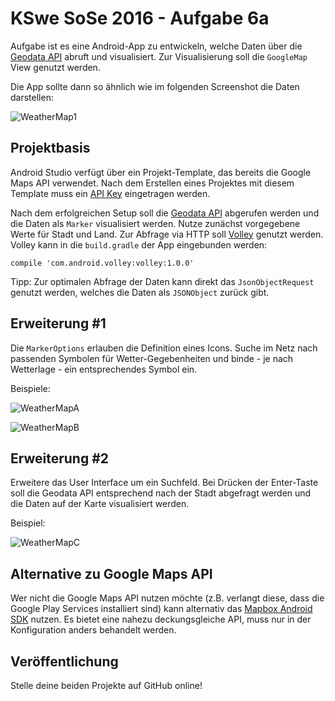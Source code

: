 # KSwe SoSe 2016 - Aufgabe 6a

Aufgabe ist es eine Android-App zu entwickeln, welche Daten über die
[Geodata API](http://geoapi-kswe2016.rhcloud.com/) abruft und visualisiert.
Zur Visualisierung soll die `GoogleMap` View genutzt werden.

Die App sollte dann so ähnlich wie im folgenden Screenshot die Daten darstellen:

![WeatherMap1](android-weather-map.png)

## Projektbasis

Android Studio verfügt über ein Projekt-Template, das bereits die Google Maps API
verwendet. Nach dem Erstellen eines Projektes mit diesem Template muss ein
[API Key](https://developers.google.com/maps/documentation/android-api/signup)
eingetragen werden.

Nach dem erfolgreichen Setup soll die
[Geodata API](http://geoapi-kswe2016.rhcloud.com/) abgerufen werden und die Daten
als `Marker` visualisiert werden. Nutze zunächst vorgegebene Werte für Stadt
und Land. Zur Abfrage via HTTP soll
[Volley](https://developer.android.com/training/volley/index.html) genutzt werden.
Volley kann in die `build.gradle` der App eingebunden
werden:

```
compile 'com.android.volley:volley:1.0.0'
```

Tipp: Zur optimalen Abfrage der Daten kann direkt das `JsonObjectRequest`
genutzt werden, welches die Daten als `JSONObject` zurück gibt.

## Erweiterung #1

Die `MarkerOptions` erlauben die Definition eines Icons. Suche im Netz nach
passenden Symbolen für Wetter-Gegebenheiten und binde - je nach Wetterlage -
ein entsprechendes Symbol ein.

Beispiele:

![WeatherMapA](android-weather-map_a.png)

![WeatherMapB](android-weather-map_b.png)

## Erweiterung #2

Erweitere das User Interface um ein Suchfeld. Bei Drücken der Enter-Taste soll
die Geodata API entsprechend nach der Stadt abgefragt werden und die Daten
auf der Karte visualisiert werden.

Beispiel:

![WeatherMapC](android-weather-map_c.png)

## Alternative zu Google Maps API

Wer nicht die Google Maps API nutzen möchte (z.B. verlangt diese, dass die
Google Play Services installiert sind) kann alternativ das
[Mapbox Android SDK](https://www.mapbox.com/android-sdk/)
nutzen. Es bietet eine nahezu deckungsgleiche API, muss nur in der Konfiguration
anders behandelt werden.

## Veröffentlichung

Stelle deine beiden Projekte auf GitHub online!

